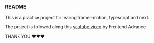 ### README

This is a practice project for learing framer-motion, typescript and next.

The project is followed along this [youtube video](https://www.youtube.com/watch?v=aVtMV4WOQL0&t=4630s) by Frontend Advance

THANK YOU ❤️❤️❤️
